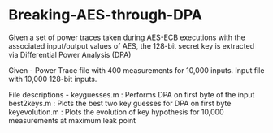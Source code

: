 # Breaking-AES-through-DPA
Given a set of power traces taken during AES-ECB executions with the associated input/output values of AES, the 128-bit secret key is extracted via Differential Power Analysis (DPA)

Given -
Power Trace file with 400 measurements for 10,000 inputs.
Input file with 10,000 128-bit inputs.

File descriptions -
keyguesses.m : Performs DPA on first byte of the input
best2keys.m : Plots the best two key guesses for DPA on first byte
keyevolution.m : Plots the evolution of key hypothesis for 10,000 measurements at maximum leak point
